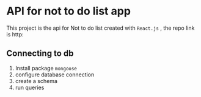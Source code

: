 # API for not to do list app

This project is the api for Not to do list created with `React.js` , the repo link is http:

## Connecting to db

1. Install package `mongoose`
2. configure database connection
3. create a schema
4. run queries
